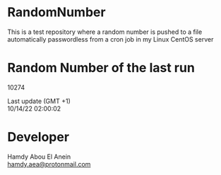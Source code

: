 # RandomNumber    
This is a test repository where a random number is pushed to a file automatically passwordless from a cron job in my Linux CentOS server    
# Random Number of the last run   
10274
      
Last update (GMT +1)    
10/14/22 02:00:02
# Developer    
Hamdy Abou El Anein   
hamdy.aea@protonmail.com
